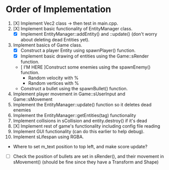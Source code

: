 # Order of Implementation
1. [X] Implement Vec2 class -> then test in main.cpp.
2. [X] Implement basic functionality of EntityManager class.
	- [X] Implement EntityManager::addEntity() and ::update() (don't worry about deleting dead Entities yet).
3. Implement basics of Game class.
	- [X] Construct a player Entity using spawnPlayer() function.
	- [X] Implement basic drawing of entities using the Game::sRender function.
	- [ I'M HERE ]Construct some enemies using the spawnEnemy() function.
		- Random velocity with %
		- Random vertices with %
	- Construct a bullet using the spawnBullet() function.
4. Implement player movement in Game::sUserInput and Game::sMovement
5. Implement the EntityManager::update() function so it deletes dead enemies
6. Implement the EntityManager::getEntities(tag) functionality
7. Implement collisions in sCollision and entity.destroy() if it's dead
8. [X] Implement rest of game's functionality including config file reading
9. Implement GUI functionality (can do this earlier to help debug).
10. Implement sLifespan using RGBA.

- Where to set m_text position to top left, and make score update?
- [ ] Check the position of bullets are set in sRender(), and their movement in sMovement() (should be fine since they have a Transform and Shape)


